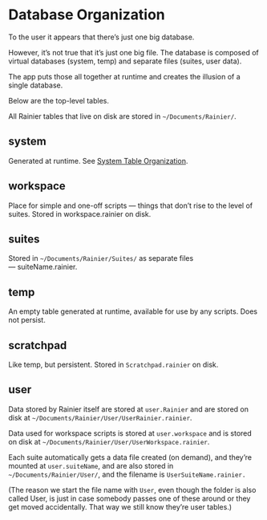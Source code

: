# Database Organization

To the user it appears that there’s just one big database.

However, it’s not true that it’s just one big file. The database is composed of virtual databases (system, temp) and separate files (suites, user data).

The app puts those all together at runtime and creates the illusion of a single database.

Below are the top-level tables.

All Rainier tables that live on disk are stored in `~/Documents/Rainier/`.

## system

Generated at runtime. See [System Table Organization](SystemTableOrganization.markdown).

## workspace

Place for simple and one-off scripts — things that don’t rise to the level of suites. Stored in workspace.rainier on disk.

## suites

Stored in `~/Documents/Rainier/Suites/` as separate files — suiteName.rainier.

## temp

An empty table generated at runtime, available for use by any scripts. Does not persist.

## scratchpad

Like temp, but persistent. Stored in `Scratchpad.rainier` on disk.

## user

Data stored by Rainier itself are stored at `user.Rainier` and are stored on disk at `~/Documents/Rainier/User/UserRainier.rainier`.

Data used for workspace scripts is stored at `user.workspace` and is stored on disk at `~/Documents/Rainier/User/UserWorkspace.rainier`.

Each suite automatically gets a data file created (on demand), and they’re mounted at `user.suiteName`, and are also stored in `~/Documents/Rainier/User/`, and the filename is `UserSuiteName.rainier.`

(The reason we start the file name with `User`, even though the folder is also called User, is just in case somebody passes one of these around or they get moved accidentally. That way we still know they’re user tables.)
